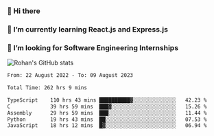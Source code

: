 ### 👋 Hi there 

<!--
**rohznmdev/rohznmdev** is a ✨ _special_ ✨ repository because its `README.md` (this file) appears on your GitHub profile.

Here are some ideas to get you started:

- 🔭 I’m currently working on ...
- 🌱 I’m currently learning Ruby and Ruby on Rails
- 👯 I’m looking to collaborate on ...
- 🤔 I’m looking for help with ...
- 💬 Ask me about ...
- 📫 How to reach me: ...
- 😄 Pronouns: ...
- ⚡ Fun fact: ...
-->
### 🌱 I’m currently learning React.js and Express.js
### 🤔 I’m looking for Software Engineering Internships
![Rohan's GitHub stats](https://github-readme-stats.vercel.app/api?username=rohznmdev&theme=dark&show_icons=true)

<!--START_SECTION:waka-->

```txt
From: 22 August 2022 - To: 09 August 2023

Total Time: 262 hrs 9 mins

TypeScript    110 hrs 43 mins ██████████▓░░░░░░░░░░░░░░   42.23 %
C             39 hrs 59 mins  ███▓░░░░░░░░░░░░░░░░░░░░░   15.26 %
Assembly      29 hrs 59 mins  ███░░░░░░░░░░░░░░░░░░░░░░   11.44 %
Python        19 hrs 43 mins  ██░░░░░░░░░░░░░░░░░░░░░░░   07.53 %
JavaScript    18 hrs 12 mins  █▓░░░░░░░░░░░░░░░░░░░░░░░   06.94 %
```

<!--END_SECTION:waka-->
